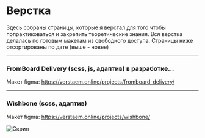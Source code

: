 # Верстка
Здесь собраны страницы, которые я верстал для того чтобы попрактиковаться и закрепить теоретические знания.
Вся верстка делалась по готовым макетам из свободного доступа.
Страницы ниже отсортированы по дате (выше - новее) 

---

### FromBoard Delivery (scss, js, адаптив) в разработке...
Макет figma: https://verstaem.online/projects/fromboard-delivery/



---

### Wishbone (scss, адаптив)
Макет figma: https://verstaem.online/projects/wishbone/

![Скрин](./screenshots/Wishbone.png)
